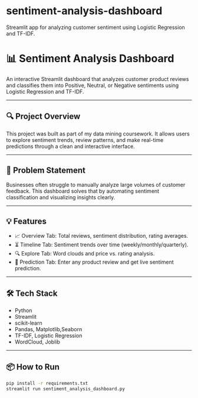 # sentiment-analysis-dashboard
Streamlit app for analyzing customer sentiment using Logistic Regression and TF-IDF.
# 📊 Sentiment Analysis Dashboard

An interactive Streamlit dashboard that analyzes customer product reviews and classifies them into Positive, Neutral, or Negative sentiments using Logistic Regression and TF-IDF.

---

## 🔍 Project Overview

This project was built as part of my data mining coursework. It allows users to explore sentiment trends, review patterns, and make real-time predictions through a clean and interactive interface.

---

## 🎯 Problem Statement

Businesses often struggle to manually analyze large volumes of customer feedback. This dashboard solves that by automating sentiment classification and visualizing insights clearly.

---

## 💡 Features

- 📈 Overview Tab: Total reviews, sentiment distribution, rating averages.
- ⏳ Timeline Tab: Sentiment trends over time (weekly/monthly/quarterly).
- 🔍 Explore Tab: Word clouds and price vs. rating analysis.
- 🤖 Prediction Tab: Enter any product review and get live sentiment prediction.

---

## 🛠 Tech Stack

- Python
- Streamlit
- scikit-learn
- Pandas, Matplotlib,Seaborn
- TF-IDF, Logistic Regression
- WordCloud, Joblib

---

## 📦 How to Run

```bash
pip install -r requirements.txt
streamlit run sentiment_analysis_dashboard.py

